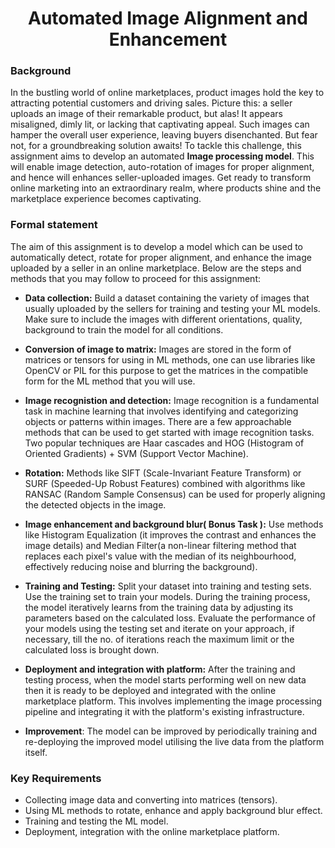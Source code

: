 <h1 style="text-align: center;">Automated Image Alignment and Enhancement </h1>

### Background
In the bustling world of online marketplaces, product images hold the key to attracting potential customers and driving sales. Picture this: a seller uploads an image of their remarkable product, but alas! It appears misaligned, dimly lit, or lacking that captivating appeal.
Such images can hamper the overall user experience, leaving buyers disenchanted. But fear not, for a groundbreaking solution awaits! To tackle this challenge, this assignment aims to develop an automated **Image processing model**. This will enable  image detection, auto-rotation of images for proper alignment, and hence will enhances seller-uploaded images. 
Get ready to transform online marketing into an extraordinary realm, where products shine and the marketplace experience becomes captivating.

### Formal statement
The aim of this assignment is to develop a model which can be used to automatically detect, rotate for proper alignment, and enhance the image uploaded by a seller in an online marketplace.
Below are the steps and methods that you may follow to proceed for this assignment:


-   **Data collection:** Build a dataset containing the variety of images that usually uploaded by the sellers for training and testing your ML models. Make sure to include the images with different orientations, quality, background to train the model for all conditions.

-   **Conversion of image to matrix:** Images are stored in the form of matrices or tensors for using in ML methods, one can use libraries like OpenCV or PIL for this purpose to get the matrices in the compatible form for the ML method that you will use.

-   **Image recognistion and detection:** Image recognition is a fundamental task in machine learning that involves identifying and categorizing objects or patterns within images. There are a few approachable methods that can be used to get started with image recognition tasks. Two popular techniques are Haar cascades and HOG (Histogram of Oriented Gradients) + SVM (Support Vector Machine).

-   **Rotation:** Methods like SIFT (Scale-Invariant Feature Transform) or SURF (Speeded-Up Robust Features) combined with algorithms like RANSAC (Random Sample Consensus) can be used for properly aligning the detected objects in the image.
      
 - **Image enhancement and background blur( Bonus Task ):** Use methods like Histogram Equalization (it improves the contrast and enhances the image details) and Median Filter(a non-linear filtering method that replaces each pixel's value with the median of its neighbourhood, effectively reducing noise and blurring the background).

-   **Training and Testing:** Split your dataset into training and testing sets. Use the training set to train your models. During the training process, the model iteratively learns from the training data by adjusting its parameters based on the calculated loss. Evaluate the performance of your models using the testing set and iterate on your approach, if necessary, till the no. of iterations reach the maximum limit or the calculated loss is brought down.

-   **Deployment and integration with platform:** After the training and testing process, when the model starts performing well on new data then it is ready to be deployed and integrated with the online marketplace platform. This involves implementing the image processing pipeline and integrating it with the platform's existing infrastructure.

-   **Improvement**: The model can be improved by periodically training and re-deploying the improved model utilising the live data from the platform itself.

### Key Requirements
-   Collecting image data and converting into matrices (tensors).
-   Using ML methods to rotate, enhance and apply background blur effect.
-   Training and testing the ML model.
-   Deployment, integration with the online marketplace platform.
